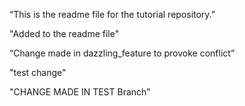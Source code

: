 “This is the readme file for the tutorial repository.”

"Added to the readme file" 

“Change made in dazzling_feature to provoke conflict”

"test change"

"CHANGE MADE IN TEST Branch"